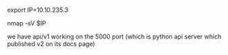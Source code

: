 export IP=10.10.235.3

nmap -sV $IP

we have api/v1 working on the 5000 port (which is python api server which published v2 on its docs page)